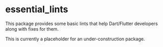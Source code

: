 # essential_lints

This package provides some basic lints that help Dart/Flutter developers along with fixes for them.

This is currently a placeholder for an under-construction package.

<!---
## Features

TODO(FMORSCHEL): List what your package can do. Maybe include images, gifs, or videos.

## Getting started

TODO(FMORSCHEL): List prerequisites and provide or point to information on how to
start using the package.

## Usage

TODO(FMORSCHEL): Include short and useful examples for package users. Add longer examples
to `/example` folder.

```dart
const like = 'sample';
```

## Additional information

TODO(FMORSCHEL): Tell users more about the package: where to find more information, how to
contribute to the package, how to file issues, what response they can expect
from the package authors, and more.
!--->
